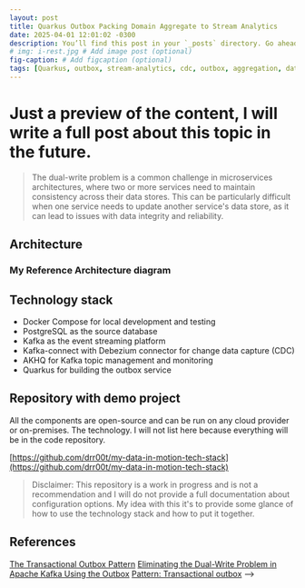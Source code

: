 ```yaml
---
layout: post
title: Quarkus Outbox Packing Domain Aggregate to Stream Analytics
date: 2025-04-01 12:01:02 -0300
description: You’ll find this post in your `_posts` directory. Go ahead and edit it and re-build the site to see your changes. # Add post description (optional)
# img: i-rest.jpg # Add image post (optional)
fig-caption: # Add figcaption (optional)
tags: [Quarkus, outbox, stream-analytics, cdc, outbox, aggregation, data-in-motion, data-engineering, kafka, debezium, postgresql, data-architecture]
---
```


# **Just a preview of the content, I will write a full post about this topic in the future.**

> The dual-write problem is a common challenge in microservices architectures, where two or more services need to maintain consistency across their data stores. This can be particularly difficult when one service needs to update another service's data store, as it can lead to issues with data integrity and reliability.



## Architecture


### My Reference Architecture diagram


## Technology stack

- Docker Compose for local development and testing
- PostgreSQL as the source database
- Kafka as the event streaming platform
- Kafka-connect with Debezium connector for change data capture (CDC)
- AKHQ for Kafka topic management and monitoring
- Quarkus for building the outbox service

## Repository with demo project

All the components are open-source and can be run on any cloud provider or on-premises. The technology. I will not list here because everything will be in the code repository.


[https://github.com/drr00t/my-data-in-motion-tech-stack](https://github.com/drr00t/my-data-in-motion-tech-stack)

> Disclaimer: This repository is a work in progress and is not a recommendation and I will do not provide a full documentation about configuration options. My idea with this it's to provide some glance of how to use the technology stack and how to put it together.

## References

[The Transactional Outbox Pattern](https://developer.confluent.io/courses/microservices/the-transactional-outbox-pattern/)
[Eliminating the Dual-Write Problem in Apache Kafka Using the Outbox](https://www.confluent.io/events/kafka-summit-london-2023/eliminating-the-double-write-problem-in-apache-kafka-using-the-outbox/)
[Pattern: Transactional outbox](https://microservices.io/patterns/data/transactional-outbox.html) -->

